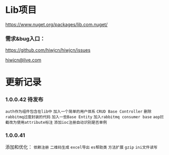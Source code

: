 # Lib项目
https://www.nuget.org/packages/lib.com.nuget/

### 需求&bug入口：
https://github.com/hiwjcn/hiwjcn/issues

hiwjcn@live.com

# 更新记录

### 1.0.0.42 待发布
`auth作为组件包含在lib中` `加入一个简单的用户体系` `CRUD Base Controller` 
`删除rabbitmq过度封装的代码` `加入一些Base Entity` `加入rabbitmq consumer base`
`aop拦截改为使用attribute标注` `添加ioc注册自动识别是否单例`

### 1.0.0.41
添加和优化： `依赖注册` `二维码生成` `excel导出` `es帮助类` `方法扩展` `gzip` `ini文件读写`
